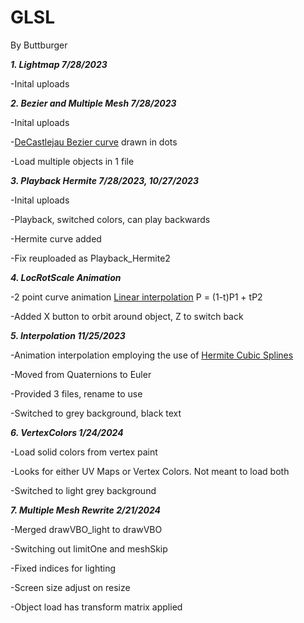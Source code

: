 # GLSL

By Buttburger

***1. Lightmap 7/28/2023***

-Inital uploads

***2. Bezier and Multiple Mesh 7/28/2023***

-Inital uploads

-[DeCastlejau Bezier curve](https://stackoverflow.com/questions/785097/how-do-i-implement-a-b%C3%A9zier-curve-in-c) drawn in dots

-Load multiple objects in 1 file

***3. Playback Hermite 7/28/2023, 10/27/2023***

-Inital uploads

-Playback, switched colors, can play backwards

-Hermite curve added

-Fix reuploaded as Playback_Hermite2

***4. LocRotScale Animation***

-2 point curve animation [Linear interpolation](https://javascript.info/bezier-curve) P = (1-t)P1 + tP2

-Added X button to orbit around object, Z to switch back

***5. Interpolation 11/25/2023***

-Animation interpolation employing the use of [Hermite Cubic Splines](https://github.com/gszauer/GameAnimationProgramming)

-Moved from Quaternions to Euler

-Provided 3 files, rename to use

-Switched to grey background, black text

***6. VertexColors 1/24/2024***

-Load solid colors from vertex paint

-Looks for either UV Maps or Vertex Colors. Not meant to load both

-Switched to light grey background

***7. Multiple Mesh Rewrite 2/21/2024***

-Merged drawVBO_light to drawVBO

-Switching out limitOne and meshSkip

-Fixed indices for lighting

-Screen size adjust on resize

-Object load has transform matrix applied

